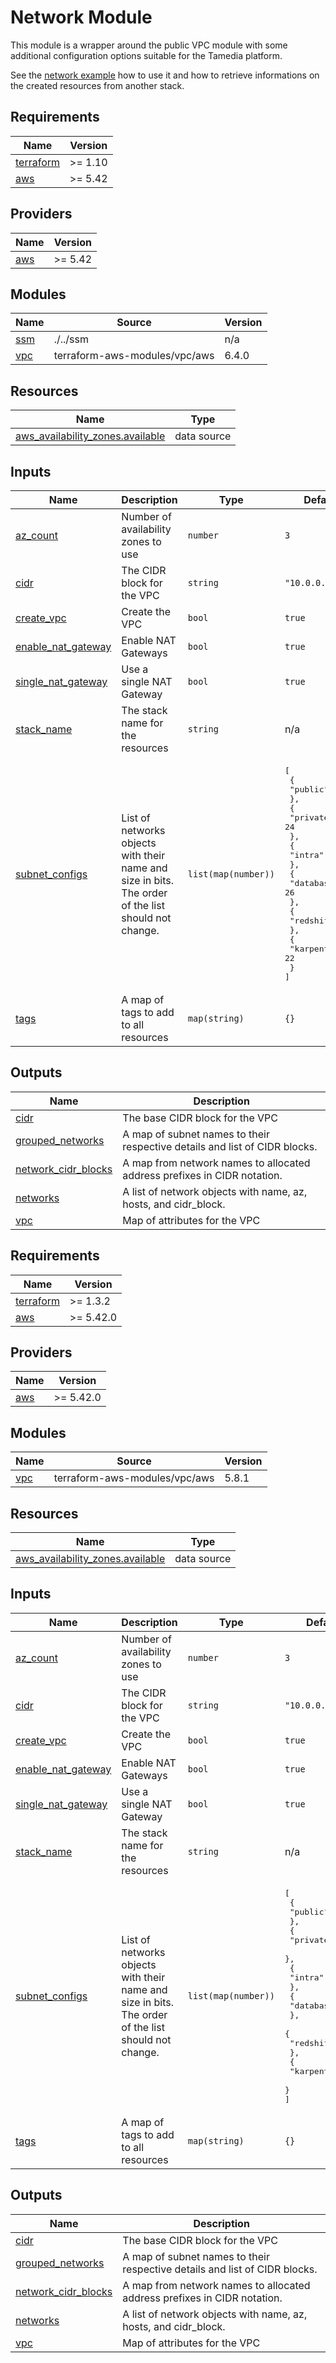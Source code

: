 # Network Module

This module is a wrapper around the public VPC module with some additional configuration options suitable for the Tamedia platform.

See the [network example](../../example/network) how to use it and how to retrieve informations on the created resources from another stack.

<!-- BEGIN_TF_DOCS -->
## Requirements

| Name | Version |
|------|---------|
| <a name="requirement_terraform"></a> [terraform](#requirement\_terraform) | >= 1.10 |
| <a name="requirement_aws"></a> [aws](#requirement\_aws) | >= 5.42 |

## Providers

| Name | Version |
|------|---------|
| <a name="provider_aws"></a> [aws](#provider\_aws) | >= 5.42 |

## Modules

| Name | Source | Version |
|------|--------|---------|
| <a name="module_ssm"></a> [ssm](#module\_ssm) | ./../ssm | n/a |
| <a name="module_vpc"></a> [vpc](#module\_vpc) | terraform-aws-modules/vpc/aws | 6.4.0 |

## Resources

| Name | Type |
|------|------|
| [aws_availability_zones.available](https://registry.terraform.io/providers/hashicorp/aws/latest/docs/data-sources/availability_zones) | data source |

## Inputs

| Name | Description | Type | Default | Required |
|------|-------------|------|---------|:--------:|
| <a name="input_az_count"></a> [az\_count](#input\_az\_count) | Number of availability zones to use | `number` | `3` | no |
| <a name="input_cidr"></a> [cidr](#input\_cidr) | The CIDR block for the VPC | `string` | `"10.0.0.0/16"` | no |
| <a name="input_create_vpc"></a> [create\_vpc](#input\_create\_vpc) | Create the VPC | `bool` | `true` | no |
| <a name="input_enable_nat_gateway"></a> [enable\_nat\_gateway](#input\_enable\_nat\_gateway) | Enable NAT Gateways | `bool` | `true` | no |
| <a name="input_single_nat_gateway"></a> [single\_nat\_gateway](#input\_single\_nat\_gateway) | Use a single NAT Gateway | `bool` | `true` | no |
| <a name="input_stack_name"></a> [stack\_name](#input\_stack\_name) | The stack name for the resources | `string` | n/a | yes |
| <a name="input_subnet_configs"></a> [subnet\_configs](#input\_subnet\_configs) | List of networks objects with their name and size in bits. The order of the list should not change. | `list(map(number))` | <pre>[<br/>  {<br/>    "public": 24<br/>  },<br/>  {<br/>    "private": 24<br/>  },<br/>  {<br/>    "intra": 26<br/>  },<br/>  {<br/>    "database": 26<br/>  },<br/>  {<br/>    "redshift": 26<br/>  },<br/>  {<br/>    "karpenter": 22<br/>  }<br/>]</pre> | no |
| <a name="input_tags"></a> [tags](#input\_tags) | A map of tags to add to all resources | `map(string)` | `{}` | no |

## Outputs

| Name | Description |
|------|-------------|
| <a name="output_cidr"></a> [cidr](#output\_cidr) | The base CIDR block for the VPC |
| <a name="output_grouped_networks"></a> [grouped\_networks](#output\_grouped\_networks) | A map of subnet names to their respective details and list of CIDR blocks. |
| <a name="output_network_cidr_blocks"></a> [network\_cidr\_blocks](#output\_network\_cidr\_blocks) | A map from network names to allocated address prefixes in CIDR notation. |
| <a name="output_networks"></a> [networks](#output\_networks) | A list of network objects with name, az, hosts, and cidr\_block. |
| <a name="output_vpc"></a> [vpc](#output\_vpc) | Map of attributes for the VPC |
<!-- END_TF_DOCS -->

<!-- BEGIN_TF_DOCS -->
## Requirements

| Name | Version |
|------|---------|
| <a name="requirement_terraform"></a> [terraform](#requirement\_terraform) | >= 1.3.2 |
| <a name="requirement_aws"></a> [aws](#requirement\_aws) | >= 5.42.0 |

## Providers

| Name | Version |
|------|---------|
| <a name="provider_aws"></a> [aws](#provider\_aws) | >= 5.42.0 |

## Modules

| Name | Source | Version |
|------|--------|---------|
| <a name="module_vpc"></a> [vpc](#module\_vpc) | terraform-aws-modules/vpc/aws | 5.8.1 |

## Resources

| Name | Type |
|------|------|
| [aws_availability_zones.available](https://registry.terraform.io/providers/hashicorp/aws/latest/docs/data-sources/availability_zones) | data source |

## Inputs

| Name | Description | Type | Default | Required |
|------|-------------|------|---------|:--------:|
| <a name="input_az_count"></a> [az\_count](#input\_az\_count) | Number of availability zones to use | `number` | `3` | no |
| <a name="input_cidr"></a> [cidr](#input\_cidr) | The CIDR block for the VPC | `string` | `"10.0.0.0/16"` | no |
| <a name="input_create_vpc"></a> [create\_vpc](#input\_create\_vpc) | Create the VPC | `bool` | `true` | no |
| <a name="input_enable_nat_gateway"></a> [enable\_nat\_gateway](#input\_enable\_nat\_gateway) | Enable NAT Gateways | `bool` | `true` | no |
| <a name="input_single_nat_gateway"></a> [single\_nat\_gateway](#input\_single\_nat\_gateway) | Use a single NAT Gateway | `bool` | `true` | no |
| <a name="input_stack_name"></a> [stack\_name](#input\_stack\_name) | The stack name for the resources | `string` | n/a | yes |
| <a name="input_subnet_configs"></a> [subnet\_configs](#input\_subnet\_configs) | List of networks objects with their name and size in bits. The order of the list should not change. | `list(map(number))` | <pre>[<br>  {<br>    "public": 24<br>  },<br>  {<br>    "private": 24<br>  },<br>  {<br>    "intra": 26<br>  },<br>  {<br>    "database": 26<br>  },<br>  {<br>    "redshift": 26<br>  },<br>  {<br>    "karpenter": 22<br>  }<br>]</pre> | no |
| <a name="input_tags"></a> [tags](#input\_tags) | A map of tags to add to all resources | `map(string)` | `{}` | no |

## Outputs

| Name | Description |
|------|-------------|
| <a name="output_cidr"></a> [cidr](#output\_cidr) | The base CIDR block for the VPC |
| <a name="output_grouped_networks"></a> [grouped\_networks](#output\_grouped\_networks) | A map of subnet names to their respective details and list of CIDR blocks. |
| <a name="output_network_cidr_blocks"></a> [network\_cidr\_blocks](#output\_network\_cidr\_blocks) | A map from network names to allocated address prefixes in CIDR notation. |
| <a name="output_networks"></a> [networks](#output\_networks) | A list of network objects with name, az, hosts, and cidr\_block. |
| <a name="output_vpc"></a> [vpc](#output\_vpc) | Map of attributes for the VPC |
<!-- END_TF_DOCS -->
